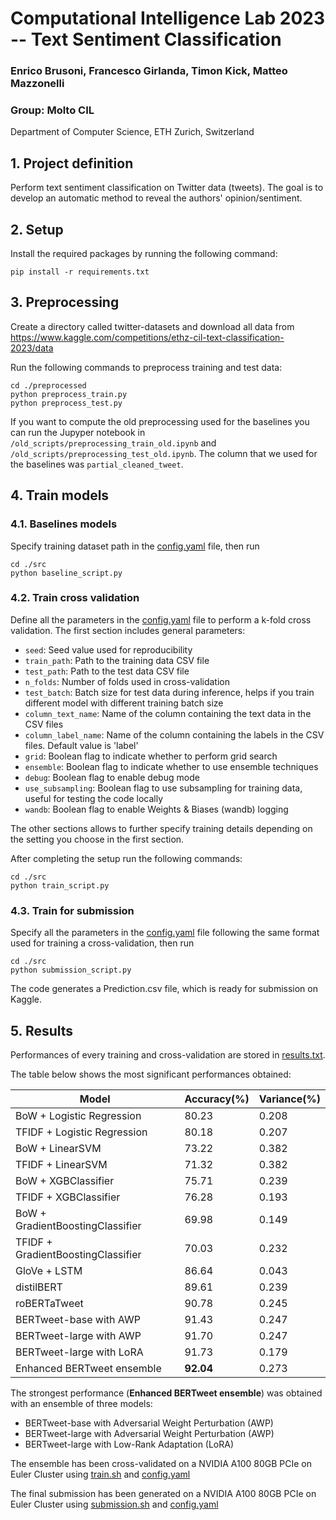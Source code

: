 # Computational Intelligence Lab 2023 -- Text Sentiment Classification

### Enrico Brusoni, Francesco Girlanda, Timon Kick, Matteo Mazzonelli
### Group: Molto CIL
Department of Computer Science, ETH Zurich, Switzerland

## 1. Project definition

Perform text sentiment classification on Twitter data (tweets). The goal is to develop an automatic method to reveal the authors' opinion/sentiment.

## 2. Setup

Install the required packages by running the following command:
```
pip install -r requirements.txt
```

## 3. Preprocessing

Create a directory called twitter-datasets and download all data from https://www.kaggle.com/competitions/ethz-cil-text-classification-2023/data 

Run the following commands to preprocess training and test data:
```
cd ./preprocessed
python preprocess_train.py
python preprocess_test.py
```

If you want to compute the old preprocessing used for the baselines you can run the Jupyper notebook in ```/old_scripts/preprocessing_train_old.ipynb``` and ```/old_scripts/preprocessing_test_old.ipynb```.
The column that we used for the baselines was ```partial_cleaned_tweet```.

## 4. Train models

### 4.1. Baselines models

Specify training dataset path in the [config.yaml](src/config.yaml) file, then run

```
cd ./src
python baseline_script.py
```

### 4.2. Train cross validation

Define all the parameters in the [config.yaml](src/config.yaml) file to perform a k-fold cross validation.
The first section includes general parameters:

* `seed`: Seed value used for reproducibility
* `train_path`: Path to the training data CSV file
* `test_path`: Path to the test data CSV file
* `n_folds`: Number of folds used in cross-validation
* `test_batch`: Batch size for test data during inference, helps if you train different model with different training batch size
* `column_text_name`: Name of the column containing the text data in the CSV files
* `column_label_name`: Name of the column containing the labels in the CSV files. Default value is 'label'
* `grid`: Boolean flag to indicate whether to perform grid search
* `ensemble`: Boolean flag to indicate whether to use ensemble techniques
* `debug`: Boolean flag to enable debug mode
* `use_subsampling`: Boolean flag to use subsampling for training data, useful for testing the code locally
* `wandb`: Boolean flag to enable Weights & Biases (wandb) logging

The other sections allows to further specify training details depending on the setting you choose in the first section.

After completing the setup run the following commands:

```
cd ./src
python train_script.py
```


### 4.3. Train for submission

Specify all the parameters in the [config.yaml](src/config.yaml) file following the same format used for training a cross-validation, then run 
```
cd ./src
python submission_script.py
```
The code generates a Prediction.csv file, which is ready for submission on Kaggle.

## 5. Results
Performances of every training and cross-validation are stored in [results.txt](results.txt).

The table below shows the most significant performances obtained:

| Model                              | Accuracy(\%) | Variance(\%) |
|------------------------------------|--------------|--------------|
| BoW + Logistic Regression          | 80.23        | 0.208        |
| TFIDF + Logistic Regression        | 80.18        | 0.207        |
| BoW + LinearSVM                    | 73.22        | 0.382        |
| TFIDF + LinearSVM                  | 71.32        | 0.382        |
| BoW + XGBClassifier                | 75.71        | 0.239        |
| TFIDF + XGBClassifier              | 76.28        | 0.193        |
| BoW + GradientBoostingClassifier   | 69.98        | 0.149        |
| TFIDF + GradientBoostingClassifier | 70.03        | 0.232        |
| GloVe + LSTM                       | 86.64        | 0.043        |
| distilBERT                         | 89.61        | 0.239        |
| roBERTaTweet                       | 90.78        | 0.245        |
| BERTweet-base with AWP             | 91.43        | 0.247        |
| BERTweet-large with AWP            | 91.70        | 0.247        |
| BERTweet-large with LoRA           | 91.73        | 0.179        |
| Enhanced BERTweet ensemble         | **92.04**    | 0.273        |

The strongest performance (**Enhanced BERTweet ensemble**) was obtained with an ensemble of three models:
* BERTweet-base with Adversarial Weight Perturbation (AWP)
* BERTweet-large with Adversarial Weight Perturbation (AWP)
* BERTweet-large with Low-Rank Adaptation (LoRA)

The ensemble has been cross-validated on a NVIDIA A100 80GB PCIe on Euler Cluster using [train.sh](src/train.sh) and [config.yaml](src/config.yaml)

The final submission has been generated on a NVIDIA A100 80GB PCIe on Euler Cluster using [submission.sh](src/submission.sh) and [config.yaml](src/config.yaml)
